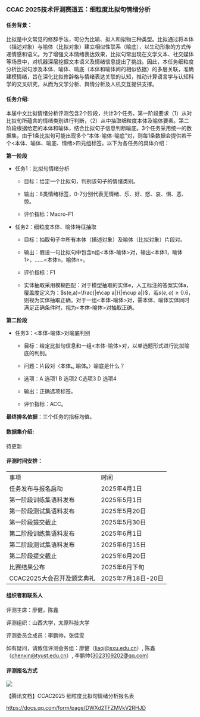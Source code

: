 ### CCAC 2025技术评测赛道五：细粒度比拟句情绪分析

#### 任务背景：

比拟是中文常见的修辞手法，可分为比喻、拟人和拟物三种类型。比拟通过将本体（描述对象）与喻体（比拟对象）建立相似性联系（喻底），以生动形象的方式传递情感和语义。为了增强文本情绪表达效果，比拟句常出现在文学文本、社交媒体等场景中，对机器深层挖掘文本语义及情绪信息提出了挑战。因此，本任务细粒度分析比拟句涉及本体、喻体、喻底（本体和喻体间的相似依据）的多层关联，准确建模情绪，旨在深化比拟修辞格与情绪表达关联的认知，推动计算语言学与认知科学的交叉研究，从而为文学分析、舆情分析及人机交互提供支撑。

#### 任务介绍:

本届中文比拟情绪分析评测包含2个阶段，共计3个任务。第一阶段要求（1）从对比拟句所蕴含的情绪类别进行判断，（2）从中抽取细粒度本体及喻体要素。第二阶段根据给定的本体和喻体，结合比拟句子信息判断喻底。3个任务采用统一的数据集，由于1条比拟句可能出现多个“本体-喻体-喻底”对，则每1条数据会提供若干个<本体、喻体、喻底、情绪>四元组标签。以下为各任务的具体介绍：

**第一阶段**

- 任务1：比拟句情绪分析

   - 目标：给定一个比拟句，判别该句子的情绪类别。

   - 输出：8类情绪标签，0-7分别代表无情绪、乐、好、怒、哀、惧、恶、惊。

   - 评价指标：Macro-F1


- 任务2：细粒度本体、喻体特征抽取

   - 目标：抽取句子中所有本体（描述对象）及喻体（比拟对象）片段对。

    - 输出：假设一句比拟句中包含n组<本体-喻体>对，输出<本体1，喻体1>，......<本体n，喻体n>。

   - 评价指标：F1
   
   - 实体抽取采用模糊匹配：对于模型抽取的实体e，人工标注的答案实体a，覆盖度定义为：$s(e,a)=\frac{|e\cap a|}{|e\cup a|}$，若$s(e,a)\ge0.6$，则视为实体抽取正确。对于一组<本体-喻体>对，需本体、喻体实体同时满足正确条件时，视为<本体-喻体>对抽取正确。

**第二阶段**

- 任务3：<本体-喻体>对喻底判别

   - 目标：给定比拟句信息和一组<本体-喻体>对，以单选题形式进行比拟喻底的判别。

   - 问题：片段对〈本体ₖ, 喻体ₖ〉喻底是什么？

   - 选项：A 选项1 B 选项2 C选项3 D 选项4

   - 输出：正确选项标签。

   - 评价指标：ACC。

**最终排名依据**：三个任务的指标均值。

#### 数据集介绍:

待更新

#### 评测时间安排：
|                            |                    |
| -------------------------- | ------------------ |
| 事项                       | 时间               |
| 任务发布与报名启动         | 2025年4月1日       |
| 第一阶段训练集语料发布     | 2025年5月1日       |
| 第一阶段测试集语料发布     | 2025年5月20日      |
| 第一阶段提交截止           | 2025年5月30日      |
| 第二阶段训练集语料发布     | 2025年6月1日      |
| 第二阶段测试集语料发布 | 2025年6月15日 |
| 第二阶段提交截止         | 2025年6月20日     |
| 比赛结果公布               | 2025年6月下旬      |
|CCAC2025大会召开及颁奖典礼 | 2025年7月18日-20日|

#### 组织者和联系人

评测主席：廖健，陈鑫

评测组织：山西大学，太原科技大学

评测委员会成员：李鹏帅，张佳雯

如有疑问，请致信评测会务组：廖健（[liaoj@sxu.edu.cn](https://docs.qq.com/doc/liang@dlut.edu.cn)）, 陈鑫（[chenxin@tyust.edu.cn](https://docs.qq.com/doc/chenxin@tyust.edu.cn)）, 李鹏帅([3023109202@qq.com](https://docs.qq.com/doc/3023109202@qq.com))

#### 评测报名方式

![](https://oss-liuchengtu.hudunsoft.com/userimg/b3/b38c98c74a8337ac35feb8291b6e0d0d.png)

【腾讯文档】CCAC2025 细粒度比拟句情绪分析报名表

https://docs.qq.com/form/page/DWXd2TFZMVkV2RHJD
